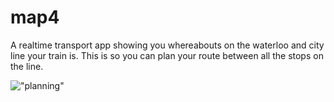 # map4
A realtime transport app showing you whereabouts on the waterloo and city line your train is. This is so you can plan your route between all the stops on the line.

!["planning"](https://cloud.githubusercontent.com/assets/9627463/10635102/3ecdccac-77ee-11e5-8a18-4f71a326709a.jpg)
